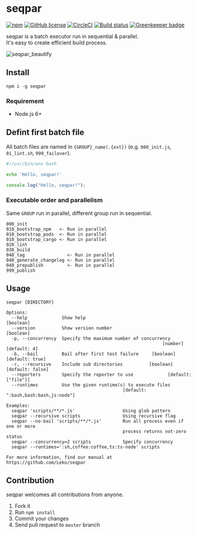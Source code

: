 # seqpar

[![npm](https://img.shields.io/npm/v/seqpar.svg)](https://www.npmjs.com/package/seqpar)
[![GitHub license](https://img.shields.io/github/license/Leko/seqpar.svg)](https://github.com/Leko/seqpar/blob/master/LICENSE)
[![CircleCI](https://circleci.com/gh/Leko/seqpar/tree/master.svg?style=svg)](https://circleci.com/gh/Leko/seqpar/tree/master)
[![Build status](https://ci.appveyor.com/api/projects/status/vd7j3bojbuyqjh6c/branch/master?svg=true)](https://ci.appveyor.com/project/Leko/seqpar/branch/master)
[![Greenkeeper badge](https://badges.greenkeeper.io/Leko/seqpar.svg)](https://greenkeeper.io/)

seqpar is a batch executor run in sequential &amp; parallel.  
It's easy to create efficient build process.

![seqpar_beautify](https://user-images.githubusercontent.com/1424963/37290004-8183a70e-264e-11e8-9a00-e723715a6e60.gif)

## Install

```
npm i -g seqpar
```

### Requirement

* Node.js 6+

## Defint first batch file

All batch files are named in `{GROUP}_name(.{ext})` (e.g. `000_init.js`, `01_lint.sh`, `999_failover`).

```sh
#!/usr/bin/env bash

echo 'Hello, seqpar!'
```

```js
console.log("Hello, seqpar!");
```

### Executable order and parallelism

Same `GROUP` run in parallel, different group run in sequential.

```
000_init
010_bootstrap_npm   <- Run in parallel
010_bootstrap_pods  <- Run in parallel
010_bootstrap_cargo <- Run in parallel
020_lint
030_build
040_tag                <- Run in parallel
040_generate_changelog <- Run in parallel
040_prepublish         <- Run in parallel
999_publish
```

## Usage

```
seqpar [DIRECTORY]

Options:
  --help             Show help                                         [boolean]
  --version          Show version number                               [boolean]
  -p, --concurrency  Specify the maximum number of concurrency
                                                           [number] [default: 4]
  -b, --bail         Bail after first test failure     [boolean] [default: true]
  -r, --recursive    Include sub directories          [boolean] [default: false]
  --reporters        Specify the reporter to use             [default: ["file"]]
  --runtimes         Use the given runtime(s) to execute files
                                            [default: ":bash,bash:bash,js:node"]

Examples:
  seqpar 'scripts/**/*.js'                  Using glob pattern
  seqpar --recursive scripts                Using recursive flag
  seqpar --no-bail 'scripts/**/*.js'        Run all process even if one or more
                                            process returns not-zero status
  seqpar --concurrency=2 scripts            Specify concurrency
  seqpar --runtimes=':sh,coffee:coffee,ts:ts-node' scripts

For more information, find our manual at https://github.com/Leko/seqpar
```

## Contribution

seqpar welcomes all contributions from anyone.

1.  Fork it
1.  Run `npm install`
1.  Commit your changes
1.  Send pull request to `master` branch
